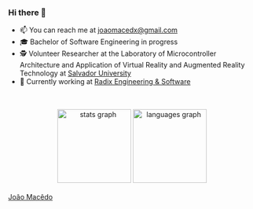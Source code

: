 ### Hi there 👋

- 📫 You can reach me at joaomacedx@gmail.com
- 🎓 Bachelor of Software Engineering in progress 
- 🕵️‍ Volunteer Researcher at the Laboratory of Microcontroller Architecture and Application of Virtual Reality and Augmented Reality Technology at <a href="https://www.unifacs.br">Salvador University</a>
- 💼 Currently working at <a href="https://www.radixeng.com">Radix Engineering & Software</a>
<br>
<br clear="both">
<div align="center">
  <img src="https://github-readme-stats.vercel.app/api?hide_title=false&hide_rank=false&show_icons=true&include_all_commits=true&count_private=true&disable_animations=false&theme=radical&locale=en&hide_border=true&username=joaomacedx" height="150" alt="stats graph"  />
  <img src="https://github-readme-stats.vercel.app/api/top-langs?locale=en&hide_title=false&layout=compact&card_width=320&langs_count=12&theme=radical&hide_border=true&username=joaomacedx" height="150" alt="languages graph"  />
</div>
<br clear="both">
<div class="badge-base LI-profile-badge" data-locale="pt_BR" data-size="medium" data-theme="dark" data-type="HORIZONTAL" data-vanity="joaomacedx" data-version="v1"><a class="badge-base__link LI-simple-link" href="https://br.linkedin.com/in/joaomacedx?trk=profile-badge">João Macêdo</a></div>
              

              
<script src="https://platform.linkedin.com/badges/js/profile.js" async defer type="text/javascript"></script>
